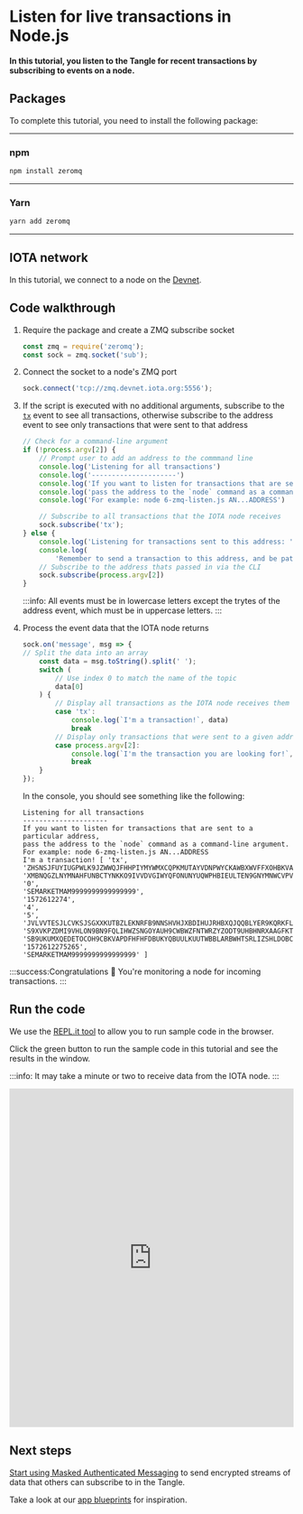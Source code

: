 # Listen for live transactions in Node.js

**In this tutorial, you listen to the Tangle for recent transactions by subscribing to events on a node.**

## Packages

To complete this tutorial, you need to install the following package:

--------------------
### npm
```bash
npm install zeromq
```
---
### Yarn
```bash
yarn add zeromq
```
--------------------

## IOTA network

In this tutorial, we connect to a node on the [Devnet](root://getting-started/1.0/networks/overview.md).

## Code walkthrough

1. Require the package and create a ZMQ subscribe socket

    ```js
    const zmq = require('zeromq');
    const sock = zmq.socket('sub');
    ```

2. Connect the socket to a node's ZMQ port

    ```js
    sock.connect('tcp://zmq.devnet.iota.org:5556');
    ```

3. If the script is executed with no additional arguments, subscribe to the [`tx`](root://iri/1.0/references/zmq-events.md) event to see all transactions, otherwise subscribe to the address event to see only transactions that were sent to that address

    ```js
    // Check for a command-line argument
    if (!process.argv[2]) {
        // Prompt user to add an address to the commmand line
        console.log('Listening for all transactions')
        console.log('---------------------')
        console.log('If you want to listen for transactions that are sent to a particular address,');
        console.log('pass the address to the `node` command as a command-line argument.');
        console.log('For example: node 6-zmq-listen.js AN...ADDRESS')

        // Subscribe to all transactions that the IOTA node receives
        sock.subscribe('tx');
    } else {
        console.log('Listening for transactions sent to this address: ' + process.argv[2])
        console.log(
            'Remember to send a transaction to this address, and be patient: It can take 30seconds for the transaction to appear.')
        // Subscribe to the address thats passed in via the CLI
        sock.subscribe(process.argv[2])
    }
    ```

    :::info:
    All events must be in lowercase letters except the trytes of the address event, which must be in uppercase letters.
    :::

4. Process the event data that the IOTA node returns

    ```js
    sock.on('message', msg => {
    // Split the data into an array
        const data = msg.toString().split(' ');
        switch (
            // Use index 0 to match the name of the topic
            data[0]
        ) {
            // Display all transactions as the IOTA node receives them
            case 'tx': 
                console.log(`I'm a transaction!`, data)
                break
            // Display only transactions that were sent to a given address
            case process.argv[2]: 
                console.log(`I'm the transaction you are looking for!`, data);
                break
        }
    });
    ```

    In the console, you should see something like the following:

    ```shell
    Listening for all transactions
    ---------------------
    If you want to listen for transactions that are sent to a particular address,
    pass the address to the `node` command as a command-line argument.
    For example: node 6-zmq-listen.js AN...ADDRESS
    I'm a transaction! [ 'tx',
    'ZHSNSJFUYIUGPWLK9JZWWQJFHHPIYMYWMXCQPKMUTAYVDNPWYCKAWBXWVFFXOHBKVAUZOKVUCLMEER999',
    'XMBNQGZLNYMNAHFUNBCTYNKKO9IVVDVGIWYQFONUNYUQWPHBIEULTEN9GNYMNWCVPVFBNJFHIZNKJJAUM',
    '0',
    'SEMARKETMAM9999999999999999',
    '1572612274',
    '4',
    '5',
    'JVLVVTESJLCVKSJSGXXKUTBZLEKNRFB9NNSHVHJXBDIHUJRHBXQJQQBLYER9KQRKFLPZI9EVZFFPTTSCX',
    'S9XVKPZDMI9VHLON9BN9FQLIHWZSNGOYAUH9CWBWZFNTWRZYZODT9UHBHNRXAAGFKTBBZRDNROGPHG999',
    'SB9UKUMXQEDETOCOH9CBKVAPDFHFHFDBUKYQBUULKUUTWBBLARBWHTSRLIZSHLDOBCUOPIHXFNODRO999',
    '1572612275265',
    'SEMARKETMAM9999999999999999' ]
    ```

:::success:Congratulations :tada:
You're monitoring a node for incoming transactions.
:::

## Run the code

We use the [REPL.it tool](https://repl.it) to allow you to run sample code in the browser.

Click the green button to run the sample code in this tutorial and see the results in the window.

:::info:
It may take a minute or two to receive data from the IOTA node.
:::

<iframe height="600px" width="100%" src="https://repl.it/@jake91/ZMQ-example-Nodejs?lite=true" scrolling="no" frameborder="no" allowtransparency="true" allowfullscreen="true" sandbox="allow-forms allow-pointer-lock allow-popups allow-same-origin allow-scripts allow-modals"></iframe>

## Next steps

[Start using Masked Authenticated Messaging](root://mam/1.0/overview.md) to send encrypted streams of data that others can subscribe to in the Tangle.

Take a look at our [app blueprints](root://blueprints/0.1/introduction/overview.md) for inspiration.